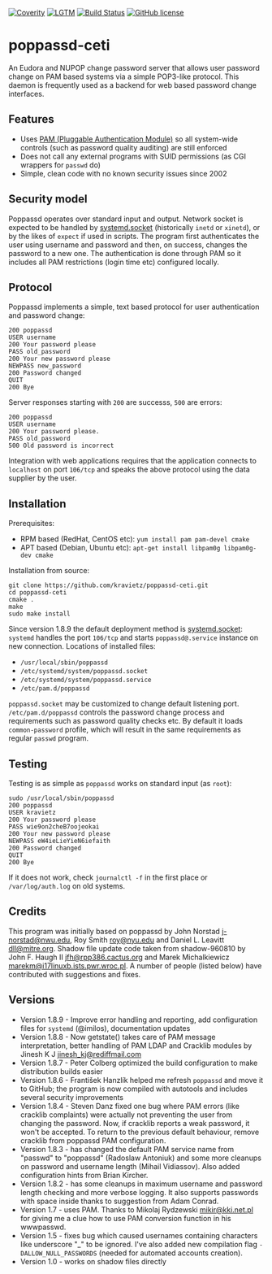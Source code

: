 [![Coverity](https://scan.coverity.com/projects/5500/badge.svg)](https://scan.coverity.com/projects/5500)
[![LGTM](https://img.shields.io/lgtm/alerts/g/kravietz/poppassd-ceti.svg?logo=lgtm&logoWidth=18)](https://lgtm.com/projects/g/kravietz/poppassd-ceti/alerts/)
[![Build Status](https://travis-ci.org/kravietz/poppassd-ceti.svg?branch=master)](https://travis-ci.org/kravietz/poppassd-ceti)
[![GitHub license](https://img.shields.io/badge/license-GPLv2-blue.svg)](https://github.com/kravietz/poppassd-ceti/blob/master/LICENSE)

poppassd-ceti
=============

An Eudora and NUPOP change password server that allows user password change on PAM based systems via a simple POP3-like protocol. This daemon is frequently used as a backend for web based password change interfaces.

Features
--------
* Uses [PAM (Pluggable Authentication Module)](https://en.wikipedia.org/wiki/Pluggable_authentication_module) so all system-wide controls (such as password quality auditing) are still enforced
* Does not call any external programs with SUID permissions (as CGI wrappers for `passwd`  do)
* Simple, clean code with no known security issues since 2002

Security model
--------------
Poppassd operates over standard input and output. Network socket is expected to be handled by [systemd.socket](https://www.freedesktop.org/software/systemd/man/systemd.socket.html)
(historically `inetd` or `xinetd`), or by the likes of `expect` if used in scripts. The program first authenticates the user using username and password and then, on success, changes
the password to a new one. The authentication is done through PAM so it includes all PAM restrictions (login time etc) configured locally.

Protocol
--------
Poppassd implements a simple, text based protocol for user authentication and password change:

    200 poppassd
    USER username
    200 Your password please
    PASS old_password
    200 Your new password please
    NEWPASS new_password
    200 Password changed
    QUIT
    200 Bye

Server responses starting with `200` are successs, `500` are errors:

    200 poppassd
    USER username
    200 Your password please.
    PASS old_password
    500 Old password is incorrect

Integration with web applications requires that the application  connects to `localhost` on port `106/tcp` and speaks the above protocol using the data supplier by the user.

Installation
------------
Prerequisites:

* RPM based  (RedHat, CentOS etc):  `yum install pam pam-devel cmake`
* APT based  (Debian, Ubuntu etc): `apt-get install libpam0g libpam0g-dev cmake`

Installation from source:

    git clone https://github.com/kravietz/poppassd-ceti.git
    cd poppassd-ceti
    cmake .
    make
    sudo make install

Since version 1.8.9 the default deployment method is [systemd.socket](https://www.freedesktop.org/software/systemd/man/systemd.socket.html): `systemd` handles the port
`106/tcp` and starts `poppassd@.service` instance on new connection. Locations of installed files:

* `/usr/local/sbin/poppassd`
* `/etc/systemd/system/poppassd.socket`
* `/etc/systemd/system/poppassd.service`
* `/etc/pam.d/poppassd`

`poppassd.socket` may be customized to change default listening port. `/etc/pam.d/poppassd` controls the password change process and requirements such as
password quality checks etc. By default it loads `common-password` profile, which will result in the same requirements as regular `passwd` program.

Testing
-------
Testing is as simple as `poppassd` works on standard input (as `root`):

    sudo /usr/local/sbin/poppassd
    200 poppassd
    USER kravietz
    200 Your password please
    PASS wie9on2cheB7oojeokai
    200 Your new password please
    NEWPASS eW4ieLieYieN6iefaith
    200 Password changed
    QUIT
    200 Bye 
    
If it does not work, check `journalctl -f` in the first place or `/var/log/auth.log` on old systems.
 
Credits
-------
This program was initially based on poppassd by John Norstad <j-norstad@nwu.edu>, Roy Smith <roy@nyu.edu> and Daniel L. Leavitt <dll@mitre.org>. Shadow file update code taken from shadow-960810 by John F. Haugh II <jfh@rpp386.cactus.org> and Marek Michalkiewicz <marekm@i17linuxb.ists.pwr.wroc.pl>. A number of people (listed below) have contributed with suggestions and fixes.

Versions
--------
* Version 1.8.9 - Improve error handling and reporting, add configuration files for `systemd` (@imilos), documentation updates 
* Version 1.8.8 - Now getstate() takes care of PAM message interpretation, better handling of PAM LDAP and Cracklib modules by Jinesh K J <jinesh_kj@rediffmail.com>
* Version 1.8.7 - Peter Colberg optimized the build configuration to make distribution builds easier
* Version 1.8.6 - František Hanzlík helped me refresh `poppassd` and move it to GitHub; the program is now compiled with autotools and includes several security improvements
* Version 1.8.4 - Steven Danz fixed one bug where PAM errors (like cracklib complaints) were actually not preventing the user from changing the password.  Now, if cracklib reports a weak password, it won't be accepted.  To return to the previous default behaviour, remove cracklib from poppassd PAM configuration.
* Version 1.8.3 - has changed the default PAM service name from "passwd" to "poppassd" (Radoslaw Antoniuk) and some more cleanups on password and username length (Mihail Vidiassov). Also added configuration hints from Brian Kircher.
* Version 1.8.2 - has some cleanups in maximum username and password length checking and more verbose logging. It also supports passwords  with space inside thanks to suggestion from Adam Conrad.
* Version 1.7 - uses PAM. Thanks to Mikolaj Rydzewski <mikir@kki.net.pl> for giving me a clue how to use PAM conversion function in his wwwpasswd.
* Version 1.5 - fixes bug which caused usernames containing characters like underscore "_" to be ignored. I've also added new compilation flag `-DALLOW_NULL_PASSWORDS` (needed for automated accounts creation).
* Version 1.0 - works on shadow files directly
